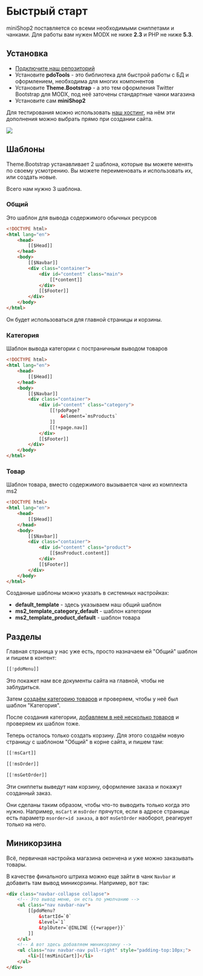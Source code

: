# Быстрый старт

miniShop2 поставляется со всеми необходимыми сниппетами и чанками.
Для работы вам нужен MODX не ниже **2.3** и PHP не ниже **5.3**.

## Установка

- [Подключите наш репозиторий][1]
- Установите **pdoTools** - это библиотека для быстрой работы с БД и оформлением, необходима для многих компонентов
- Установите **Theme.Bootstrap** - а это тем оформления Twitter Bootstrap для MODX, под неё заточены стандартные чанки магазина
- Установите сам **miniShop2**

Для тестирования можно использовать [наш хостинг][1], на нём эти дополнения можно выбрать прямо при создании сайта.

[![](https://file.modx.pro/files/5/7/a/57a30e0dc6e98d36ff56e9718a5f0bc0s.jpg)](https://file.modx.pro/files/5/7/a/57a30e0dc6e98d36ff56e9718a5f0bc0.png)

## Шаблоны

Theme.Bootstrap устанавливает 2 шаблона, которые вы можете менять по своему усмотрению.
Вы можете переименовать и использовать их, или создать новые.

Всего нам нужно 3 шаблона.

### Общий

Это шаблон для вывода содержимого обычных ресурсов

```html
<!DOCTYPE html>
<html lang="en">
    <head>
        [[$Head]]
    </head>
    <body>
        [[$Navbar]]
        <div class="container">
            <div id="content" class="main">
                [[*content]]
            </div>
            [[$Footer]]
        </div>
    </body>
</html>
```

Он будет использоваться для главной страницы и корзины.

### Категория

Шаблон вывода категории с постраничным выводом товаров

```html
<!DOCTYPE html>
<html lang="en">
    <head>
        [[$Head]]
    </head>
    <body>
        [[$Navbar]]
        <div class="container">
            <div id="content" class="category">
                [[!pdoPage?
                    &element=`msProducts`
                ]]
                [[!+page.nav]]
            </div>
            [[$Footer]]
        </div>
    </body>
</html>
```

### Товар

Шаблон товара, вместо содержимого вызывается чанк из комплекта ms2

```html
<!DOCTYPE html>
<html lang="en">
    <head>
        [[$Head]]
    </head>
    <body>
        [[$Navbar]]
        <div class="container">
            <div id="content" class="product">
                [[$msProduct.content]]
            </div>
            [[$Footer]]
        </div>
    </body>
</html>
```

Созданные шаблоны можно указать в системных настройках:

- **default_template** - здесь указываем наш общий шаблон
- **ms2_template_category_default** - шаблон категории
- **ms2_template_product_default** - шаблон товара

## Разделы

Главная страница у нас уже есть, просто назначаем ей "Общий" шаблон и пишем в контент:

```php
[[!pdoMenu]]
```

Это покажет нам все документы сайта на главной, чтобы не заблудиться.

Затем [создаём категорию товаров][3] и проверяем, чтобы у неё был шаблон "Категория".

После создания категории, [добавляем в неё несколько товаров][4] и проверяем их шаблон тоже.

Теперь осталось только создать корзину.
Для этого создаём новую страницу с шаблоном "Общий" в корне сайта, и пишем там:

``` php
[[!msCart]]

[[!msOrder]]

[[!msGetOrder]]
```

Эти сниппеты выведут нам корзину, оформление заказа и покажут созданный заказ.

Они сделаны таким образом, чтобы что-то выводить только когда это нужно.
Например, `msCart` и `msOrder` прячутся, если в адресе страницы есть параметр `msorder=id заказа`, а вот `msGetOrder` наоборот, реагирует только на него.

## Миникорзина

Всё, первичная настройка магазина окончена и уже можно заказывать товары.

В качестве финального штриха можно еще зайти в чанк `Navbar` и добавить там вывод миникорзины. Например, вот так:

```html
<div class="navbar-collapse collapse">
    <!-- Это вывод меню, он есть по умолчанию -->
    <ul class="nav navbar-nav">
        [[pdoMenu?
            &startId=`0`
            &level=`1`
            &tplOuter=`@INLINE {{+wrapper}}`
        ]]
    </ul>
    <!-- А вот здесь добавляем миникорзину -->
    <ul class="nav navbar-nav pull-right" style="padding-top:10px;">
        <li>[[!msMiniCart]]</li>
    </ul>
</div>
```

[1]: https://modhost.pro
[2]: https://modstore.pro/info/connection
[3]: /ru/01_Компоненты/02_miniShop2/01_Интерфейс/01_Категория.md
[4]: /ru/01_Компоненты/02_miniShop2/01_Интерфейс/02_Товар.md
